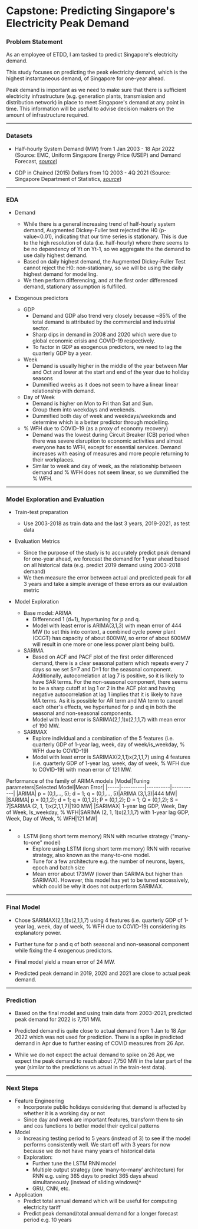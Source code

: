 # Capstone: Predicting Singapore's Electricity Peak Demand


### Problem Statement

As an employee of ETDD, I am tasked to predict Singapore's electricity demand.

This study focuses on predicting the peak electricity demand, which is the highest instantaneous demand, of Singapore for one-year ahead.

Peak demand is important as we need to make sure that there is sufficient electricity infrastructure (e.g. generation plants, transmission and distribution network) in place to meet Singapore's demand at any point in time. This information will be useful to advise decision makers on the amount of infrastructure required.

---

### Datasets

* Half-hourly System Demand (MW) from 1 Jan 2003 - 18 Apr 2022 
(Source: EMC, Uniform Singapore Energy Price (USEP) and Demand Forecast, [*source*](https://www.emcsg.com/marketdata/priceinformation))

* GDP in Chained (2015) Dollars from 1Q 2003 - 4Q 2021 (Source: Singapore Department of Statistics, [*source*](https://www.singstat.gov.sg/find-data/search-by-theme/economy/national-accounts/latest-data))

					

---

### EDA

* Demand
    - While there is a general increasing trend of half-hourly system demand, Augmented Dickey-Fuller test rejected the H0 (p-value<0.01), indicating that our time series is stationary. This is due to the high resolution of data (i.e. half-hourly) where there seems to be no dependency of Yt on Yt-1, so we aggregate the the demand to use daily highest demand.
    - Based on daily highest demand, the Augmented Dickey-Fuller Test cannot reject the H0: non-stationary, so we will be using the daily highest demand for modelling.
    - We then perform differencing, and at the first order differenced demand, stationary assumption is fulfilled.

* Exogenous predictors
    - GDP
        * Demand and GDP also trend very closely because ~85% of the total demand is attributed by the commercial and industrial sector.
        * Sharp dips in demand in 2008 and 2020 which were due to global economic crisis and COVID-19 respectively.
        * To factor in GDP as exogenous predictors, we need to lag the quarterly GDP by a year.
    - Week
        * Demand is usually higher in the middle of the year between Mar and Oct and lower at the start and end of the year due to holiday seasons
        * Dummified weeks as it does not seem to have a linear linear relationship with demand.
    - Day of Week
        * Demand is higher on Mon to Fri than Sat and Sun.
        * Group them into weekdays and weekends.
        * Dummified both day of week and weekdays/weekends and determine which is a better predictor through modelling.        
    - % WFH due to COVID-19 (as a proxy of economy recovery)
        * Demand was the lowest during Circuit Breaker (CB) period when there was severe disruption to economic activities and almost everyone has to WFH, except for essential services. Demand increases with easing of measures and more people returning to their workplaces.
        * Similar to week and day of week, as the relationship between demand and % WFH does not seem linear, so we dummified the % WFH.


---

### Model Exploration and Evaluation

* Train-test preparation
    - Use 2003-2018 as train data and the last 3 years, 2019-2021, as test data

* Evaluation Metrics
    - Since the purpose of the study is to accurately predict peak demand for one-year ahead, we forecast the demand for 1 year ahead based on all historical data (e.g. predict 2019 demand using 2003-2018 demand)
    - We then measure the error between actual and predicted peak for all 3 years and take a simple average of these errors as our evaluation metric
    
* Model Exploration
    - Base model: ARIMA
        * Differenced 1 (d=1), hypertuning for p and q.
        * Model with least error is ARIMA(3,1,3) with mean error of 444 MW (to set this into context, a combined cycle power plant (CCGT) has capacity of about 600MW, so error of about 600MW will result in one more or one less power plant being built).
    - SARIMA
        * Based on ACF and PACF plot of the first order differenced demand, there is a clear seasonal pattern which repeats every 7 days so we set S=7 and D=1 for the seasonal component. Additionally, autocorrelation at lag 7 is positive, so it is likely to have SAR terms. For the non-seasonal component, there seems to be a sharp cutoff at lag 1 or 2 in the ACF plot and having negative autocorrelation at lag 1 implies that it is likely to have MA terms. As it is possible for AR term and MA term to cancel each other's effects, we hypertuned for p and q in both the seasonal and non-seasonal components.
        * Model with least error is SARIMA(2,1,1)x(2,1,1,7) with mean error of 190 MW.
    - SARIMAX
        * Explore individual and a combination of the 5 features (i.e. quarterly GDP of 1-year lag, week, day of week/is_weekday, % WFH due to COVID-19)
        * Model with least error is SARIMAX(2,1,1)x(2,1,1,7) using 4 features (i.e. quarterly GDP of 1-year lag, week, day of week, % WFH due to COVID-19) with mean error of 121 MW.

Performance of the family of ARIMA models
|Model|Tuning parameters|Selected Model|Mean Error|
|-----|----------|----------|-----------|
|ARIMA| p = (0,1,..., 5); d = 1; q = (0,1,..., 5)|ARIMA (3,1,3)|444 MW|
|SARIMA| p = (0,1,2); d = 1; q = (0,1,2); P = (0,1,2); D = 1; Q = (0,1,2); S = 7|SARIMA (2, 1, 1)x(2,1,1,7)|190 MW|
|SARIMAX| 1-year lag GDP, Week, Day of Week, Is_weekday, % WFH|SARIMA (2, 1, 1)x(2,1,1,7) with 1-year lag GDP, Week, Day of Week, % WFH|121 MW|

* 
    - LSTM (long short term memory) RNN with recurive strategy ("many-to-one" model)
        * Explore using LSTM (long short term memory) RNN with recurive strategy, also known as the many-to-one model.
        * Tune for a few architecture e.g. the number of neurons, layers, epoch and batch size
        * Mean error about 173MW (lower than SARIMA but higher than SARIMAX). However, this model has yet to be tuned excessively, which could be why it does not outperform SARIMAX.

---

### Final Model

* Chose SARIMAX(2,1,1)x(2,1,1,7) using 4 features (i.e. quarterly GDP of 1-year lag, week, day of week, % WFH due to COVID-19) considering its explanatory power.

* Further tune for p and q of both seasonal and non-seasonal component while fixing the 4 exogenous predictors.

* Final model yield a mean error of 24 MW.

* Predicted peak demand in 2019, 2020 and 2021 are close to actual peak demand.

---

### Prediction

* Based on the final model and using train data from 2003-2021, predicted peak demand for 2022 is 7,751 MW.

* Predicted demand is quite close to actual demand from 1 Jan to 18 Apr 2022 which was not used for prediction. There is a spike in predicted demand in Apr due to further easing of COVID measures from 26 Apr.

* While we do not expect the actual demand to spike on 26 Apr, we expect the peak demand to reach about 7,750 MW in the later part of the year (similar to the predictions vs actual in the train-test data).

---

### Next Steps

* Feature Engineering
    - Incorporate public holidays considering that demand is affected by whether it is a working day or not
    - Since day and week are important features, transform them to sin and cos functions to better model their cyclical patterns
* Model
    - Increasing testing period to 5 years (instead of 3) to see if the model performs consistently well. We start off with 3 years for now because we do not have many years of historical data
    - Exploration: 
        * Further tune the LSTM RNN model
        * Multiple output strategy (one ‘many-to-many’ architecture) for RNN e.g. using 365 days to predict 365 days ahead simultaneously (instead of sliding windows)^
        * GRU, CNN, etc.
* Application
    - Predict total annual demand which will be useful for computing electricity tariff
    - Predict peak demand/total annual demand for a longer forecast period e.g. 10 years



